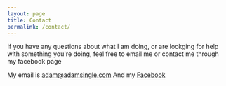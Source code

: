 ```yaml
---
layout: page
title: Contact
permalink: /contact/
---
```


If you have any questions about what I am doing, or are lookging for help with something you're doing, feel free to email me or contact me through my facebook page


My email is [adam@adamsingle.com](mailto:adam@adamsingle.com)
And my [Facebook](https://www.facebook.com/AdamSingeDev/)